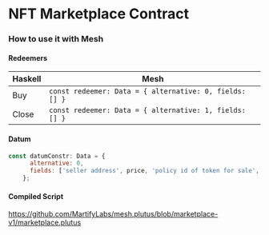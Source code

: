 # NFT Marketplace Contract

### How to use it with Mesh

#### Redeemers
| Haskell | Mesh                                                  |
|---------|-------------------------------------------------------|
| Buy     | `const redeemer: Data = { alternative: 0, fields: [] }` |
| Close   | `const redeemer: Data = { alternative: 1, fields: [] }` |

#### Datum
```javascript
const datumConstr: Data = {
      alternative: 0,
      fields: ['seller address', price, 'policy id of token for sale', 'token name of token for sale']
    };
```

#### Compiled Script
https://github.com/MartifyLabs/mesh.plutus/blob/marketplace-v1/marketplace.plutus
